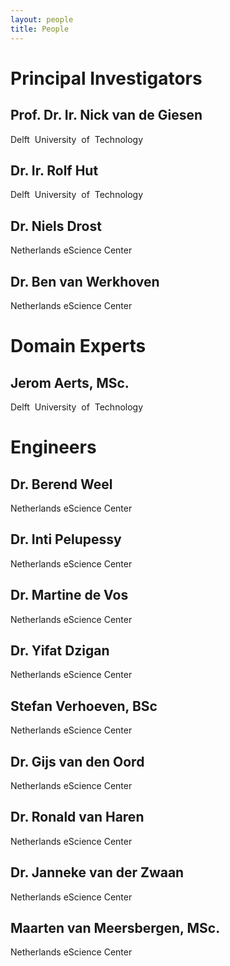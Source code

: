 ```yaml
---
layout: people
title: People
---
```


Principal Investigators
=======================

Prof. Dr. Ir. Nick van de Giesen
--------------------------------
Delft​ ​ University​ ​ of​ ​ Technology

Dr. Ir. Rolf Hut
----------------
Delft​ ​ University​ ​ of​ ​ Technology

Dr. Niels Drost
---------------
Netherlands eScience Center

Dr. Ben van Werkhoven
---------------------
Netherlands eScience Center


Domain Experts
==============

Jerom Aerts, MSc.
-----------------
Delft​ ​ University​ ​ of​ ​ Technology

Engineers
=========

Dr. Berend Weel
---------------
Netherlands eScience Center

Dr. Inti Pelupessy
------------------
Netherlands eScience Center

Dr. Martine de Vos
------------------
Netherlands eScience Center

Dr. Yifat Dzigan
----------------
Netherlands eScience Center

Stefan Verhoeven, BSc
---------------------
Netherlands eScience Center

Dr. Gijs van den Oord
---------------------
Netherlands eScience Center

Dr. Ronald van Haren
--------------------
Netherlands eScience Center

Dr. Janneke van der Zwaan
-------------------------
Netherlands eScience Center

Maarten van Meersbergen, MSc.
-----------------------------
Netherlands eScience Center

